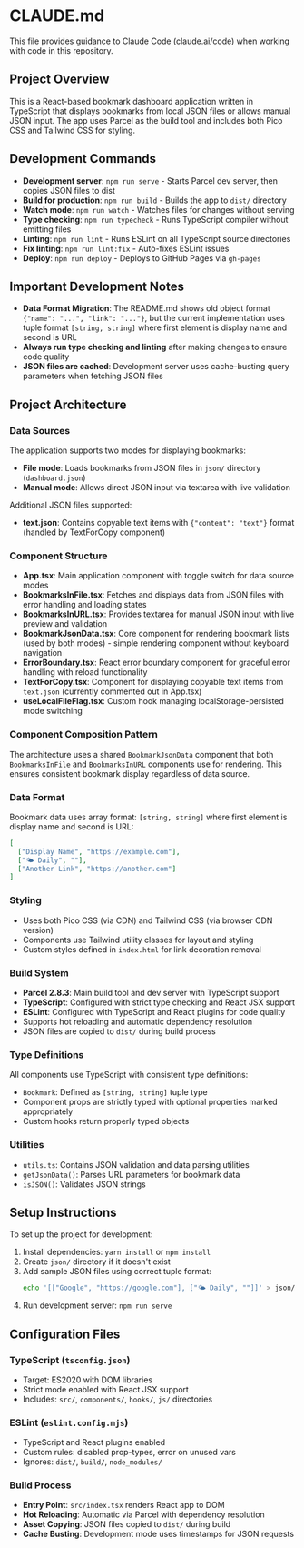 # CLAUDE.md

This file provides guidance to Claude Code (claude.ai/code) when working with code in this repository.

## Project Overview

This is a React-based bookmark dashboard application written in TypeScript that displays bookmarks from local JSON files or allows manual JSON input. The app uses Parcel as the build tool and includes both Pico CSS and Tailwind CSS for styling.

## Development Commands

- **Development server**: `npm run serve` - Starts Parcel dev server, then copies JSON files to dist
- **Build for production**: `npm run build` - Builds the app to `dist/` directory
- **Watch mode**: `npm run watch` - Watches files for changes without serving
- **Type checking**: `npm run typecheck` - Runs TypeScript compiler without emitting files
- **Linting**: `npm run lint` - Runs ESLint on all TypeScript source directories
- **Fix linting**: `npm run lint:fix` - Auto-fixes ESLint issues
- **Deploy**: `npm run deploy` - Deploys to GitHub Pages via `gh-pages`

## Important Development Notes

- **Data Format Migration**: The README.md shows old object format `{"name": "...", "link": "..."}`, but the current implementation uses tuple format `[string, string]` where first element is display name and second is URL
- **Always run type checking and linting** after making changes to ensure code quality
- **JSON files are cached**: Development server uses cache-busting query parameters when fetching JSON files

## Project Architecture

### Data Sources
The application supports two modes for displaying bookmarks:
- **File mode**: Loads bookmarks from JSON files in `json/` directory (`dashboard.json`)
- **Manual mode**: Allows direct JSON input via textarea with live validation

Additional JSON files supported:
- **text.json**: Contains copyable text items with `{"content": "text"}` format (handled by TextForCopy component)

### Component Structure
- **App.tsx**: Main application component with toggle switch for data source modes
- **BookmarksInFile.tsx**: Fetches and displays data from JSON files with error handling and loading states
- **BookmarksInURL.tsx**: Provides textarea for manual JSON input with live preview and validation
- **BookmarkJsonData.tsx**: Core component for rendering bookmark lists (used by both modes) - simple rendering component without keyboard navigation
- **ErrorBoundary.tsx**: React error boundary component for graceful error handling with reload functionality
- **TextForCopy.tsx**: Component for displaying copyable text items from `text.json` (currently commented out in App.tsx)
- **useLocalFileFlag.tsx**: Custom hook managing localStorage-persisted mode switching

### Component Composition Pattern
The architecture uses a shared `BookmarkJsonData` component that both `BookmarksInFile` and `BookmarksInURL` components use for rendering. This ensures consistent bookmark display regardless of data source.

### Data Format
Bookmark data uses array format: `[string, string]` where first element is display name and second is URL:
```json
[
  ["Display Name", "https://example.com"],
  ["🌤 Daily", ""],
  ["Another Link", "https://another.com"]
]
```

### Styling
- Uses both Pico CSS (via CDN) and Tailwind CSS (via browser CDN version)
- Components use Tailwind utility classes for layout and styling
- Custom styles defined in `index.html` for link decoration removal

### Build System
- **Parcel 2.8.3**: Main build tool and dev server with TypeScript support
- **TypeScript**: Configured with strict type checking and React JSX support
- **ESLint**: Configured with TypeScript and React plugins for code quality
- Supports hot reloading and automatic dependency resolution
- JSON files are copied to `dist/` during build process

### Type Definitions
All components use TypeScript with consistent type definitions:
- `Bookmark`: Defined as `[string, string]` tuple type
- Component props are strictly typed with optional properties marked appropriately
- Custom hooks return properly typed objects

### Utilities
- `utils.ts`: Contains JSON validation and data parsing utilities
- `getJsonData()`: Parses URL parameters for bookmark data
- `isJSON()`: Validates JSON strings

## Setup Instructions

To set up the project for development:
1. Install dependencies: `yarn install` or `npm install`
2. Create `json/` directory if it doesn't exist
3. Add sample JSON files using correct tuple format:
   ```bash
   echo '[["Google", "https://google.com"], ["🌤 Daily", ""]]' > json/dashboard.json
   ```
4. Run development server: `npm run serve`

## Configuration Files

### TypeScript (`tsconfig.json`)
- Target: ES2020 with DOM libraries  
- Strict mode enabled with React JSX support
- Includes: `src/`, `components/`, `hooks/`, `js/` directories

### ESLint (`eslint.config.mjs`)
- TypeScript and React plugins enabled
- Custom rules: disabled prop-types, error on unused vars
- Ignores: `dist/`, `build/`, `node_modules/`

### Build Process
- **Entry Point**: `src/index.tsx` renders React app to DOM
- **Hot Reloading**: Automatic via Parcel with dependency resolution
- **Asset Copying**: JSON files copied to `dist/` during build
- **Cache Busting**: Development mode uses timestamps for JSON requests
